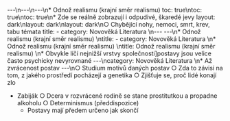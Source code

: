 ---\n---\n---\n* Odnož realismu (krajní směr realismu)
toc: true\ntoc: true\ntoc: true\n* Zde se reálně zobrazují i odpudivé, škaredé jevy
layout: dark\nlayout: dark\nlayout: dark\n○ Chybějící nohy, nemoci, smrt, krev, tabu témata
title: -
category: Novověká Literatura \n---
---\n* Odnož realismu (krajní směr realismu) \ntitle: -
category: Novověká Literatura \n* Odnož realismu (krajní směr realismu) \ntitle: Odnož realismu (krajní směr realismu) \n* Obvykle líčí nejnižší vrstvy společnosti]postavy jsou velice často psychicky nevyrovnané
---\ncategory: Novověká Literatura \n* Až zvrácenost postav
---\n○ Studium motivů daných postav
○ Zda to závisí na tom, z jakého prostředí pocházejí a genetika
○ Zjišťuje se, proč lidé konají zlo
* Zabiják
○ Dcera v rozvrácené rodině se stane prostitutkou a propadne alkoholu
○ Determinismus (předdispozice)
  * Postavy mají předem určeno jak skončí
